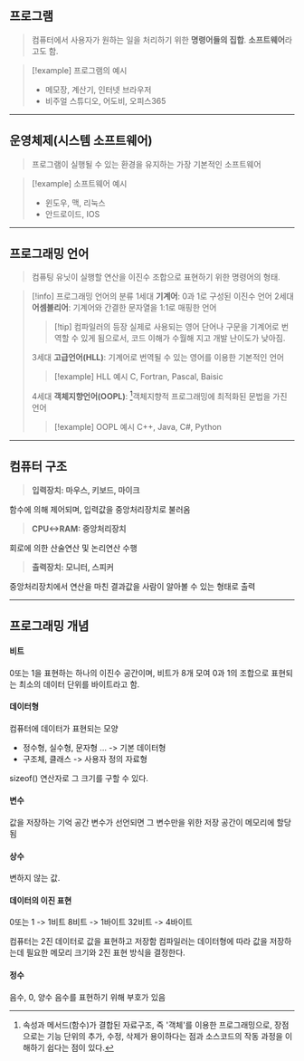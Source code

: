 ## 프로그램
> 컴퓨터에서 사용자가 원하는 일을 처리하기 위한 **명령어들의 집합**.
> **소프트웨어**라고도 함.

>[!example] 프로그램의 예시
> - 메모장, 계산기, 인터넷 브라우저
> - 비주얼 스튜디오, 어도비, 오피스365
---
## 운영체제(시스템 소프트웨어)
> 프로그램이 실행될 수 있는 환경을 유지하는 가장 기본적인 소프트웨어

>[!example] 소프트웨어 예시
> - 윈도우, 맥, 리눅스
> - 안드로이드, IOS
---
## 프로그래밍 언어
> 컴퓨팅 유닛이 실행할 연산을 이진수 조합으로 표현하기 위한 명령어의 형태.

>[!info] 프로그래밍 언어의 분류
>1세대 **기계어**: 0과 1로 구성된 이진수 언어
>2세대 **어셈블리어**: 기계어와 간결한 문자열을 1:1로 매핑한 언어
>
>>[!tip] 컴파일러의 등장
>>실제로 사용되는 영어 단어나 구문을 기계어로 번역할 수 있게 됨으로서, 코드 이해가 수월해 지고 개발 난이도가 낮아짐.
>
>3세대 **고급언어(HLL)**: 기계어로 번역될 수 있는 영어를 이용한 기본적인 언어
>>[!example] HLL 예시
>> C, Fortran, Pascal, Baisic
>
>4세대 **객체지향언어(OOPL)**: [^1]객체지향적 프로그래밍에 최적화된 문법을 가진 언어
>>[!example] OOPL 예시
>> C++, Java, C#, Python

[^1]: 속성과 메서드(함수)가 결합된 자료구조, 즉 '객체'를 이용한 프로그래밍으로, 장점으로는 기능 단위의 추가, 수정, 삭제가 용이하다는 점과 소스코드의 작동 과정을 이해하기 쉽다는 점이 있다. 

---

## 컴퓨터 구조
>**입력장치: 마우스, 키보드, 마이크**

함수에 의해 제어되며, 입력값을 중앙처리장치로 불러옴

>**CPU<->RAM: 중앙처리장치**

회로에 의한 산술연산 및 논리연산 수행
>**출력장치: 모니터, 스피커**

중앙처리장치에서 연산을 마친 결과값을 사람이 알아볼 수 있는 형태로 출력

---
## 프로그래밍 개념

#### 비트
0또는 1을 표현하는 하나의 이진수 공간이며, 비트가 8개 모여 0과 1의 조합으로 표현되는 최소의 데이터 단위를 바이트라고 함.

#### 데이터형
컴퓨터에 데이터가 표현되는 모양
- 정수형, 실수형, 문자형 ... -> 기본 데이터형
- 구조체, 클래스 -> 사용자 정의 자료형

sizeof() 연산자로 그 크기를 구할 수 있다.


#### 변수
값을 저장하는 기억 공간
변수가 선언되면 그 변수만을 위한 저장 공간이 메모리에 할당됨

#### 상수
변하지 않는 값.

#### 데이터의 이진 표현
0또는 1 -> 1비트
8비트 -> 1바이트
32비트 -> 4바이트

컴퓨터는 2진 데이터로 값을 표현하고 저장함
컴파일러는 데이터형에 따라 값을 저장하는데 필요한 메모리 크기와 2진 표현 방식을 결정한다.

#### 정수
음수, 0, 양수
음수를 표현하기 위해 부호가 있음

